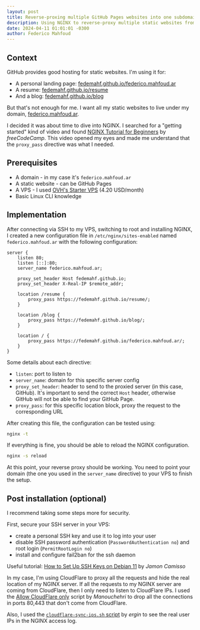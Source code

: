 ```yaml
---
layout: post
title: Reverse-proxing multiple GitHub Pages websites into one subdomain using NGINX
description: Using NGINX to reverse-proxy multiple static websites from GitHub Pages to a single subdomain
date: 2024-04-11 01:01:01 -0300
author: Federico Mahfoud
---
```


## Context

GitHub provides good hosting for static websites. I'm using it for:
- A personal landing page: [fedemahf.github.io/federico.mahfoud.ar](https://fedemahf.github.io/federico.mahfoud.ar)
- A resume: [fedemahf.github.io/resume](https://fedemahf.github.io/resume)
- And a blog: [fedemahf.github.io/blog](https://fedemahf.github.io/blog)

But that's not enough for me. I want all my static websites to live under my domain, [federico.mahfoud.ar](https://federico.mahfoud.ar).

I decided it was about time to dive into NGINX. I searched for a "getting started" kind of video and found [NGINX Tutorial for Beginners](https://www.youtube.com/watch?v=9t9Mp0BGnyI) by *freeCodeCamp*. This video opened my eyes and made me understand that the `proxy_pass` directive was what I needed.

## Prerequisites

- A domain - in my case it's `federico.mahfoud.ar`
- A static website - can be GitHub Pages
- A VPS - I used [OVH's Starter VPS](https://www.ovhcloud.com/en/vps/) (4.20 USD/month)
- Basic Linux CLI knowledge

## Implementation

After connecting via SSH to my VPS, switching to root and installing NGINX, I created a new configuration file in `/etc/nginx/sites-enabled` named `federico.mahfoud.ar` with the following configuration:

```nginx
server {
	listen 80;
	listen [::]:80;
	server_name federico.mahfoud.ar;

	proxy_set_header Host fedemahf.github.io;
	proxy_set_header X-Real-IP $remote_addr;

	location /resume {
		proxy_pass https://fedemahf.github.io/resume/;
	}

	location /blog {
		proxy_pass https://fedemahf.github.io/blog/;
	}

	location / {
		proxy_pass https://fedemahf.github.io/federico.mahfoud.ar/;
	}
}
```

Some details about each directive:
- `listen`: port to listen to
- `server_name`: domain for this specific server config
- `proxy_set_header`: header to send to the proxied server (in this case, GitHub). It's important to send the correct `Host` header, otherwise GitHub will not be able to find your GitHub Page.
- `proxy_pass`: for this specific location block, proxy the request to the corresponding URL

After creating this file, the configuration can be tested using:

```sh
nginx -t
```

If everything is fine, you should be able to reload the NGINX configuration.

```sh
nginx -s reload
```

At this point, your reverse proxy should be working. You need to point your domain (the one you used in the `server_name` directive) to your VPS to finish the setup.

## Post installation (optional)

I recommend taking some steps more for security.

First, secure your SSH server in your VPS:
- create a personal SSH key and use it to log into your user
- disable SSH password authentication (`PasswordAuthentication no`) and root login (`PermitRootLogin no`)
- install and configure fail2ban for the ssh daemon

Useful tutorial: [How to Set Up SSH Keys on Debian 11](https://www.digitalocean.com/community/tutorials/how-to-set-up-ssh-keys-on-debian-11) by *Jamon Camisso*

In my case, I'm using CloudFlare to proxy all the requests and hide the real location of my NGINX server. If all the requests to my NGINX server are coming from CloudFlare, then I only need to listen to CloudFlare IPs. I used the [Allow CloudFlare only](https://gist.github.com/Manouchehri/cdd4e56db6596e7c3c5a) script by *Manouchehri* to drop all the connections in ports 80,443 that don't come from CloudFlare.

Also, I used the [`cloudflare-sync-ips.sh` script](https://github.com/ergin/nginx-cloudflare-real-ip) by *ergin* to see the real user IPs in the NGINX access log.
